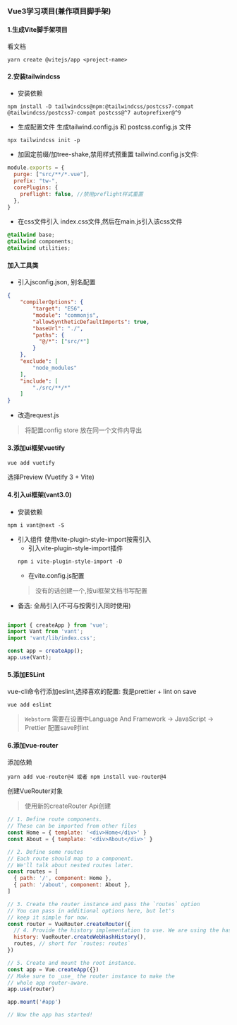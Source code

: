 ### Vue3学习项目(兼作项目脚手架)


#### 1.生成Vite脚手架项目
看文档
```shell
yarn create @vitejs/app <project-name>
```
#### 2.安装tailwindcss
* 安装依赖
```shell
npm install -D tailwindcss@npm:@tailwindcss/postcss7-compat @tailwindcss/postcss7-compat postcss@^7 autoprefixer@^9
```
* 生成配置文件
生成tailwind.config.js 和 postcss.config.js 文件
```shell
npx tailwindcss init -p
```
* 加固定前缀/加tree-shake,禁用样式预重置
tailwind.config.js文件:
```js
module.exports = {
  purge: ["src/**/*.vue"],
  prefix: "tw-",
  corePlugins: {
    preflight: false, //禁用preflight样式重置
  },
}
```

* 在css文件引入
index.css文件,然后在main.js引入该css文件
```css
@tailwind base;
@tailwind components;
@tailwind utilities;
```



#### 加入工具类
* 引入jsconfig.json, 别名配置
```json
{
    "compilerOptions": {
        "target": "ES6",
        "module": "commonjs",
        "allowSyntheticDefaultImports": true,
        "baseUrl": "./",
        "paths": {
          "@/*": ["src/*"]
        }
    },
    "exclude": [
        "node_modules"
    ],
    "include": [
        "./src/**/*"
    ]
}
```
* 改造request.js
> 将配置config store 放在同一个文件内导出


#### 3.添加ui框架vuetify
```shell
vue add vuetify
```
选择Preview (Vuetify 3 + Vite)


#### 4.引入ui框架(vant3.0)

* 安装依赖

```shell
npm i vant@next -S
```

* 引入组件 使用vite-plugin-style-import按需引入
    * 引入vite-plugin-style-import插件
    ```shell
    npm i vite-plugin-style-import -D
    ```
    * 在vite.config.js配置
  > 没有的话创建一个,按ui框架文档书写配置
* 备选: 全局引入(不可与按需引入同时使用)

 ```js

import { createApp } from 'vue';
import Vant from 'vant';
import 'vant/lib/index.css';

const app = createApp();
app.use(Vant);

```


#### 5.添加ESLint

vue-cli命令行添加eslint,选择喜欢的配置: 我是prettier + lint on save
```shell
vue add eslint
```
> `Webstorm` 需要在设置中Language And Framework -> JavaScript -> Prettier 配置save时lint


#### 6.添加vue-router
添加依赖
```shell
yarn add vue-router@4 或者 npm install vue-router@4
```
创建VueRouter对象
> 使用新的createRouter Api创建

```javascript
// 1. Define route components.
// These can be imported from other files
const Home = { template: '<div>Home</div>' }
const About = { template: '<div>About</div>' }

// 2. Define some routes
// Each route should map to a component.
// We'll talk about nested routes later.
const routes = [
  { path: '/', component: Home },
  { path: '/about', component: About },
]

// 3. Create the router instance and pass the `routes` option
// You can pass in additional options here, but let's
// keep it simple for now.
const router = VueRouter.createRouter({
  // 4. Provide the history implementation to use. We are using the hash history for simplicity here.
  history: VueRouter.createWebHashHistory(),
  routes, // short for `routes: routes`
})

// 5. Create and mount the root instance.
const app = Vue.createApp({})
// Make sure to _use_ the router instance to make the
// whole app router-aware.
app.use(router)

app.mount('#app')

// Now the app has started!
```

